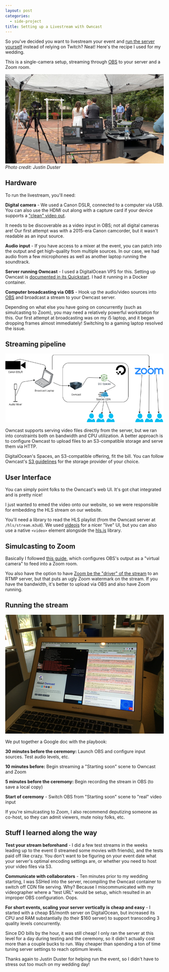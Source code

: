```yaml
---
layout: post
categories:
  - side-project
title: Setting up a Livestream with Owncast
---
```


So you've decided you want to livestream your event and [run the server yourself](/indieweb-wedding-livestream) instead of relying on Twitch?
Neat! Here's the recipe I used for my wedding.

This is a single-camera setup, streaming through [OBS][obs] to your server and a Zoom room.

![owncast-2](../images/owncast-2.jpg)
_Photo credit: Justin Duster_

## Hardware

To run the livestream, you'll need:

**Digital camera** - We used a Canon DSLR, connected to a computer via USB. You can also use the HDMI out along with a capture card if your device supports a ["clean" video out](https://1.shortstack.com/r2zfS5).

It needs to be discoverable as a video input in OBS; not all digital cameras are!
Our first attempt was with a 2015-era Canon camcorder, but it wasn't readable as an input source.

**Audio input** - If you have access to a mixer at the event, you can patch into the output and get high-quality from multiple sources.
In our case, we had audio from a few microphones as well as another laptop running the soundtrack.

**Server running Owncast** - I used a DigitalOcean VPS for this.
Setting up Owncast is [documented in its Quickstart](https://github.com/gabek/owncast/blob/master/doc/quickstart.md). I had it running in a Docker container.

**Computer broadcasting via OBS** - Hook up the audio/video sources into [OBS][obs] and broadcast a stream to your Owncast server.

Depending on what else you have going on concurrently (such as simulcasting to Zoom), you may need a relatively powerful workstation for this.
Our first attempt at broadcasting was on my i5 laptop, and it began dropping frames almost immediately! Switching to a gaming laptop resolved the issue.

## Streaming pipeline

![owncast flowchart](../images/owncast-3.png)

Owncast supports serving video files directly from the server, but we ran into constraints both on bandwidth and CPU utilization.
A better approach is to configure Owncast to upload files to an S3-compatible storage and serve them via HTTP.

DigitalOcean's Spaces, an S3-compatible offering, fit the bill. You can follow Owncast's [S3 guidelines](https://github.com/gabek/owncast/blob/master/doc/S3.md) for the storage provider of your choice.

## User Interface

You can simply point folks to the Owncast's web UI. It's got chat integrated and is pretty nice!

I just wanted to emed the video onto our website, so we were responsible for embedding the HLS stream on our website.

You'll need a library to read the HLS playlist (from the Owncast server at `/hls/stream.m3u8`).
We used [videojs](https://videojs.com/) for a nicer "live" UI, but you can also use a native `<video>` element alongside the [hls.js](https://github.com/video-dev/hls.js) library.

## Simulcasting to Zoom

Basically I followed [this guide](https://streamgeeks.us/how-to-connect-zoom-obs/), which configures OBS's output as a "virtual camera" to feed into a Zoom room.

You also have the option to have [Zoom be the "driver" of the stream](https://support.zoom.us/hc/en-us/articles/115001777826-Live-Streaming-Meetings-or-Webinars-Using-a-Custom-Service) to an RTMP server, but that puts an ugly Zoom watermark on the stream.
If you have the bandwidth, it's better to upload via OBS and also have Zoom running.

## Running the stream

![Not what you want to see 10 minutes before your wedding](../images/owncast-1.jpg)

We put together a Google doc with the playbook:

**30 minutes before the ceremony:** Launch OBS and configure input sources. Test audio levels, etc.

**10 minutes before:** Begin streaming a "Starting soon" scene to Owncast and Zoom

**5 minutes before the ceremony:** Begin recording the stream in OBS (to save a local copy)

**Start of ceremony** - Switch OBS from "Starting soon" scene to "real" video input

If you're simulcasting to Zoom, I also recommend deputizing someone as co-host, so they can admit viewers, mute noisy folks, etc.

## Stuff I learned along the way

**Test your stream beforehand** - I did a few test streams in the weeks leading up to the event (I streamed some movies with friends), and the tests paid off like crazy.
You don't want to be figuring on your event date what your server's optimal encoding settings are, or whether you need to host your video files via S3.

**Communicate with collaborators** - Ten minutes prior to my wedding starting, I was SSHed into the server, recompiling the Owncast container to switch off CDN file serving.
Why? Because I miscommunicated with my videographer where a "test URL" would be setup, which resulted in an improper OBS configuration. Oops.

**For short events, scaling your server vertically is cheap and easy** - I started with a cheap \$5/month server on DigitalOcean, but increased its CPU and RAM substantially (to their \$160 server) to support transcoding 3 quality levels concurrently.

Since DO bills by the hour, it was still cheap! I only ran the server at this level for a day during testing and the ceremony, so it didn't actually cost more than a couple bucks to run. Way cheaper than spending a ton of time tuning server settings to reach optimum levels.

Thanks again to Justin Duster for helping run the event, so I didn't have to stress out too much on my wedding day!

[obs]: https://obsproject.com/
